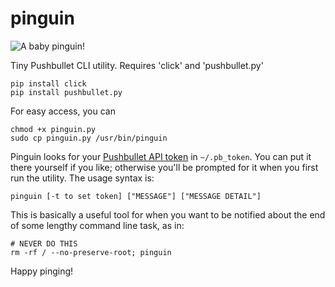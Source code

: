# pinguin

![A baby pinguin!](http://i.imgur.com/436P5JJ.jpg)

Tiny Pushbullet CLI utility. Requires 'click' and 'pushbullet.py'

    pip install click
    pip install pushbullet.py
    
For easy access, you can

    chmod +x pinguin.py
    sudo cp pinguin.py /usr/bin/pinguin
    
Pinguin looks for your [Pushbullet API token](http://pushbullet.com/account) in `~/.pb_token`. You can put it there yourself if you like; otherwise you'll be prompted for it when you first run the utility. The usage syntax is:

    pinguin [-t to set token] ["MESSAGE"] ["MESSAGE DETAIL"]

This is basically a useful tool for when you want to be notified about the end of some lengthy command line task, as in:

    # NEVER DO THIS
    rm -rf / --no-preserve-root; pinguin

Happy pinging!
    
